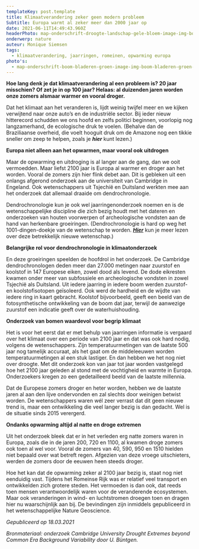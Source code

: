 ```yaml
---
templateKey: post.template
title: Klimaatverandering zeker geen modern probleem
Subtitle: Europa warmt al zeker meer dan 2000 jaar op
date: 2021-06-11T14:49:43.960Z
headerPhoto: map-onderschrift-droogte-landschap-gele-bloem-image-img-boom-bladeren-groen-jpg
onderwerp: nature
auteur: Monique Siemsen
tags:
  - klimaatverandering, jaarringen, romeinen, opwarming europa
photo's:
  - map-onderschrift-boom-bladeren-groen-image-img-boom-bladeren-groen-jpg
---
```

**Hoe lang denk je dat klimaatverandering al een probleem is? 20 jaar misschien? Of zet je in op 100 jaar? Helaas: al duizenden jaren worden onze zomers alsmaar warmer en vooral droger.** 

Dat het klimaat aan het veranderen is, lijdt weinig twijfel meer en we kijken verwijtend naar onze auto’s en de industriële sector. Bij ieder nieuw hitterecord schudden we ons hoofd en zelfs politici beginnen, voorlopig nog langzamerhand, de ecologische druk te voelen. (Behalve dan de Braziliaanse overheid, die voelt hooguit druk om de Amazone nog een tikkie sneller om zeep te helpen, zoals je ***hier*** kunt lezen.)

**Europa niet alleen aan het opwarmen, maar vooral ook uitdrogen**

Maar de opwarming en uitdroging is al langer aan de gang, dan we ooit vermoedden. Maar liefst 2100 jaar is Europa al warmer en droger aan het worden. Vooral de zomers zijn hier flink debet aan. Dit is gebleken uit een onlangs afgerond onderzoek aan de universiteit van Cambridge in Engeland. Ook wetenschappers uit Tsjechië en Duitsland werkten mee aan het onderzoek dat allemaal draaide om dendrochronologie.

Dendrochronologie kun je ook wel jaarringenonderzoek noemen en is de wetenschappelijke discipline die zich bezig houdt met het dateren en onderzoeken van houten voorwerpen of archeologische vondsten aan de hand van herkenbare groeiringen. (Dendrochronologie is hard op weg het 1001-dingen-doekje van de wetenschap te worden. ***[Hier](/dendrochronologie-de-wijsheid-van-de-boom)*** kun je meer lezen over deze betrekkelijk nieuwe wetenschap.)

**Belangrijke rol voor dendrochronologie in klimaatonderzoek**

En deze groeiringen speelden de hoofdrol in het onderzoek. De Cambridge dendrochronologen deden meer dan 27.000 metingen naar zuurstof en koolstof in 147 Europese eiken, zowel dood als levend. De dode eikresten kwamen onder meer van subfossiele en archeologische vondsten in zowel Tsjechië als Duitsland. Uit iedere jaarring in iedere boom werden zuurstof- en koolstofisotopen geïsoleerd. Ook werd de hardheid en de wijdte van iedere ring in kaart gebracht. Koolstof bijvoorbeeld, geeft een beeld van de fotosynthetische ontwikkeling van de boom dat jaar, terwijl de aanwezige zuurstof een indicatie geeft over de waterhuishouding. 

**Onderzoek van bomen waardevol voor begrip klimaat**

Het is voor het eerst dat er met behulp van jaarringen informatie is vergaard over het klimaat over een periode van 2100 jaar en dat was ook hard nodig, volgens de wetenschappers. Zijn temperatuurmetingen van de laatste 500 jaar nog tamelijk accuraat, als het gaat om de middeleeuwen worden temperatuurmetingen al een stuk lastiger. En dan hebben we het nog niet over droogte. Met dit onderzoek kon van jaar tot jaar worden vastgelegd hoe het 2100 jaar geleden al stond met de vochtigheid en warmte in Europa. Onderzoekers kregen zo een gedetailleerd beeld van de laatste millennia.

Dat de Europese zomers droger en heter worden, hebben we de laatste jaren al aan den lijve ondervonden en zal slechts door weinigen betwist worden. De wetenschappers waren wél zeer verrast dat dit geen nieuwe trend is, maar een ontwikkeling die veel langer bezig is dan gedacht. Wel is de situatie sinds 2015 verergerd.

**Ondanks opwarming altijd al natte en droge extremen**

Uit het onderzoek bleek dat er in het verleden erg natte zomers waren in Europa, zoals die in de jaren 200, 720 en 1100, al kwamen droge zomers ook toen al wel voor. Vooral de zomers van 40, 590, 950 en 1510 hielden niet bepaald over wat betreft regen. Afgezien van deze vroege uitschieters, werden de zomers door de eeuwen heen steeds droger.

Hoe het kan dat de opwarming zeker al 2100 jaar bezig is, staat nog niet eenduidig vast. Tijdens het Romeinse Rijk was er relatief veel transport en ontwikkelden zich grotere steden. Het vermoeden is dan ook, dat reeds toen mensen verantwoordelijk waren voor de veranderende ecosystemen. Maar ook veranderingen in wind- en luchtstromen droegen toen en dragen hier nu waarschijnlijk aan bij. De bevindingen zijn inmiddels gepubliceerd in het wetenschappelijke Nature Geoscience.

*Gepubliceerd op 18.03.2021*

*Bronmateriaal: onderzoek Cambridge University Drought Extremes beyond Common Era Background Variability door U. Büntgen.*